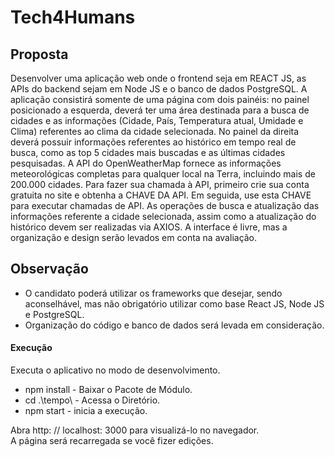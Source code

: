 # Tech4Humans
<h2>Proposta</h2>
<p>Desenvolver uma aplicação web onde o frontend seja em REACT JS, as APIs do backend
sejam em Node JS e o banco de dados PostgreSQL. A aplicação consistirá somente de uma
página com dois painéis: no painel posicionado a esquerda, deverá ter uma área destinada
para a busca de cidades e as informações (Cidade, País, Temperatura atual, Umidade e Clima)
referentes ao clima da cidade selecionada. No painel da direita deverá possuir informações
referentes ao histórico em tempo real de busca, como as top 5 cidades mais buscadas e as
últimas cidades pesquisadas.
A API do OpenWeatherMap fornece as informações meteorológicas completas para qualquer
local na Terra, incluindo mais de 200.000 cidades. Para fazer sua chamada à API, primeiro crie
sua conta gratuita no site e obtenha a CHAVE DA API. Em seguida, use esta CHAVE para
executar chamadas de API.
As operações de busca e atualização das informações referente a cidade selecionada, assim
como a atualização do histórico devem ser realizadas via AXIOS.
A interface é livre, mas a organização e design serão levados em conta na
avaliação.</p>
<h2>Observação</h2>
<ul>
 <li>O candidato poderá utilizar os frameworks que desejar, sendo aconselhável, mas não
obrigatório utilizar como base React JS, Node JS e PostgreSQL.</li>
  <li>Organização do código e banco de dados será levada em consideração.</li>
  </ul>
  <h4>Execução</h4>
  <p>Executa o aplicativo no modo de desenvolvimento.
  <br>
  <ul>
    <li>npm install - Baixar o Pacote de Módulo.</li>
    <li> cd .\tempo\ - Acessa o Diretório.</li>
    <li>npm start - inicia a execução.</li>
    </ul>
  Abra http: // localhost: 3000 para visualizá-lo no navegador.<br>
 A página será recarregada se você fizer edições.</p>
